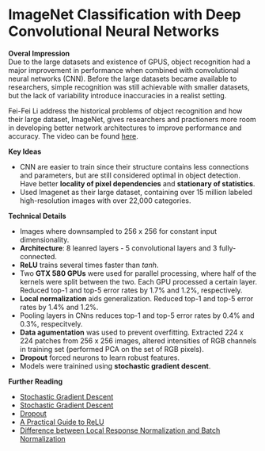 # ImageNet Classification with Deep Convolutional Neural Networks

**Overal Impression** <br>
Due to the large datasets and existence of GPUS, object recognition had a major improvement in performance when combined with convolutional neural networks (CNN).  Before the large datasets became available to researchers, simple recognition was still achievable with smaller datasets, but the lack of variability introduce inaccuracies in a realist setting.

Fei-Fei Li address the historical problems of object recognition and how their large dataset, ImageNet, gives researchers and practioners more room in developing better network architectures to improve performance and accuracy.  The video can be found [here](https://www.ted.com/talks/fei_fei_li_how_we_re_teaching_computers_to_understand_pictures?language=en).

**Key Ideas** <br>
* CNN are easier to train since their structure contains less connections and parameters, but are still considered optimal in object detection.  Have better **locality of pixel dependencies** and **stationary of statistics**.
* Used Imagenet as their large dataset, containing over 15 million labeled high-resolution images with over 22,000 categories.

**Technical Details** <br>
* Images where downsampled to 256 x 256 for constant input dimensionality.
* **Architecture**: 8 leanred layers - 5 convolutional layers and 3 fully-connected.
* **ReLU** trains several times faster than *tanh*. 
* Two **GTX 580 GPUs** were used for parallel processing, where half of the kernels were split between the two.  Each GPU processed a certain layer.  Reduced top-1 and top-5 error rates by 1.7% and 1.2%, respectively.
* **Local normalization** aids generalization.  Reduced top-1 and top-5 error rates by 1.4% and 1.2%.
* Pooling layers in CNns reduces top-1 and top-5 error rates by 0.4% and 0.3%, respecitvely.
* **Data agumentation** was used to prevent overfitting. Extracted 224 x 224 patches from 256 x 256 images, altered intensities of RGB channels in training set (performed PCA on the set of RGB pixels).
* **Dropout** forced neurons to learn robust features.
* Models were trainined using **stochastic gradient descent**.

**Further Reading** <br>
* [Stochastic Gradient Descent](https://en.wikipedia.org/wiki/Stochastic_gradient_descent)
* [Stochastic Gradient Descent](https://www.geeksforgeeks.org/ml-stochastic-gradient-descent-sgd/)
* [Dropout](https://machinelearningmastery.com/dropout-for-regularizing-deep-neural-networks/)
* [A Practical Guide to ReLU](https://medium.com/@danqing/a-practical-guide-to-relu-b83ca804f1f7)
* [Difference between Local Response Normalization and Batch Normalization](https://towardsdatascience.com/difference-between-local-response-normalization-and-batch-normalization-272308c034ac)



